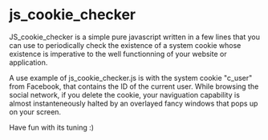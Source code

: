 js_cookie_checker
=================

JS_cookie_checker is a simple pure javascript written in a few lines that you can use to periodically check the existence of a system cookie whose existence is imperative to the well functionning of your website or application.

A use example of js_cookie_checker.js is with the system cookie "c_user" from Facebook, that contains the ID of the current user.
While browsing the social network, if you delete the cookie, your naviguation capability is almost instanteneously halted by an overlayed fancy windows that pops up on your screen.

Have fun with its tuning :)

